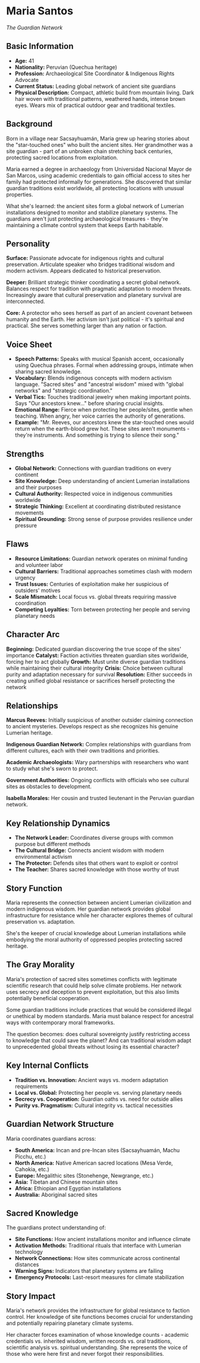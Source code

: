 # Maria Santos
*The Guardian Network*

## Basic Information
- **Age:** 41
- **Nationality:** Peruvian (Quechua heritage)
- **Profession:** Archaeological Site Coordinator & Indigenous Rights Advocate
- **Current Status:** Leading global network of ancient site guardians
- **Physical Description:** Compact, athletic build from mountain living. Dark hair woven with traditional patterns, weathered hands, intense brown eyes. Wears mix of practical outdoor gear and traditional textiles.

## Background
Born in a village near Sacsayhuamán, Maria grew up hearing stories about the "star-touched ones" who built the ancient sites. Her grandmother was a site guardian - part of an unbroken chain stretching back centuries, protecting sacred locations from exploitation.

Maria earned a degree in archaeology from Universidad Nacional Mayor de San Marcos, using academic credentials to gain official access to sites her family had protected informally for generations. She discovered that similar guardian traditions exist worldwide, all protecting locations with unusual properties.

What she's learned: the ancient sites form a global network of Lumerian installations designed to monitor and stabilize planetary systems. The guardians aren't just protecting archaeological treasures - they're maintaining a climate control system that keeps Earth habitable.

## Personality
**Surface:** Passionate advocate for indigenous rights and cultural preservation. Articulate speaker who bridges traditional wisdom and modern activism. Appears dedicated to historical preservation.

**Deeper:** Brilliant strategic thinker coordinating a secret global network. Balances respect for tradition with pragmatic adaptation to modern threats. Increasingly aware that cultural preservation and planetary survival are interconnected.

**Core:** A protector who sees herself as part of an ancient covenant between humanity and the Earth. Her activism isn't just political - it's spiritual and practical. She serves something larger than any nation or faction.

## Voice Sheet
- **Speech Patterns:** Speaks with musical Spanish accent, occasionally using Quechua phrases. Formal when addressing groups, intimate when sharing sacred knowledge.
- **Vocabulary:** Blends indigenous concepts with modern activism language. "Sacred sites" and "ancestral wisdom" mixed with "global networks" and "strategic coordination."
- **Verbal Tics:** Touches traditional jewelry when making important points. Says "Our ancestors knew..." before sharing crucial insights.
- **Emotional Range:** Fierce when protecting her people/sites, gentle when teaching. When angry, her voice carries the authority of generations.
- **Example:** "Mr. Reeves, our ancestors knew the star-touched ones would return when the earth-blood grew hot. These sites aren't monuments - they're instruments. And something is trying to silence their song."

## Strengths
- **Global Network:** Connections with guardian traditions on every continent
- **Site Knowledge:** Deep understanding of ancient Lumerian installations and their purposes
- **Cultural Authority:** Respected voice in indigenous communities worldwide
- **Strategic Thinking:** Excellent at coordinating distributed resistance movements
- **Spiritual Grounding:** Strong sense of purpose provides resilience under pressure

## Flaws
- **Resource Limitations:** Guardian network operates on minimal funding and volunteer labor
- **Cultural Barriers:** Traditional approaches sometimes clash with modern urgency
- **Trust Issues:** Centuries of exploitation make her suspicious of outsiders' motives
- **Scale Mismatch:** Local focus vs. global threats requiring massive coordination
- **Competing Loyalties:** Torn between protecting her people and serving planetary needs

## Character Arc
**Beginning:** Dedicated guardian discovering the true scope of the sites' importance
**Catalyst:** Faction activities threaten guardian sites worldwide, forcing her to act globally
**Growth:** Must unite diverse guardian traditions while maintaining their cultural integrity
**Crisis:** Choice between cultural purity and adaptation necessary for survival
**Resolution:** Either succeeds in creating unified global resistance or sacrifices herself protecting the network

## Relationships

**Marcus Reeves:** Initially suspicious of another outsider claiming connection to ancient mysteries. Develops respect as she recognizes his genuine Lumerian heritage.

**Indigenous Guardian Network:** Complex relationships with guardians from different cultures, each with their own traditions and priorities.

**Academic Archaeologists:** Wary partnerships with researchers who want to study what she's sworn to protect.

**Government Authorities:** Ongoing conflicts with officials who see cultural sites as obstacles to development.

**Isabella Morales:** Her cousin and trusted lieutenant in the Peruvian guardian network.

## Key Relationship Dynamics
- **The Network Leader:** Coordinates diverse groups with common purpose but different methods
- **The Cultural Bridge:** Connects ancient wisdom with modern environmental activism
- **The Protector:** Defends sites that others want to exploit or control
- **The Teacher:** Shares sacred knowledge with those worthy of trust

## Story Function
Maria represents the connection between ancient Lumerian civilization and modern indigenous wisdom. Her guardian network provides global infrastructure for resistance while her character explores themes of cultural preservation vs. adaptation.

She's the keeper of crucial knowledge about Lumerian installations while embodying the moral authority of oppressed peoples protecting sacred heritage.

## The Gray Morality
Maria's protection of sacred sites sometimes conflicts with legitimate scientific research that could help solve climate problems. Her network uses secrecy and deception to prevent exploitation, but this also limits potentially beneficial cooperation.

Some guardian traditions include practices that would be considered illegal or unethical by modern standards. Maria must balance respect for ancestral ways with contemporary moral frameworks.

The question becomes: does cultural sovereignty justify restricting access to knowledge that could save the planet? And can traditional wisdom adapt to unprecedented global threats without losing its essential character?

## Key Internal Conflicts
- **Tradition vs. Innovation:** Ancient ways vs. modern adaptation requirements
- **Local vs. Global:** Protecting her people vs. serving planetary needs
- **Secrecy vs. Cooperation:** Guardian oaths vs. need for outside allies
- **Purity vs. Pragmatism:** Cultural integrity vs. tactical necessities

## Guardian Network Structure
Maria coordinates guardians across:
- **South America:** Incan and pre-Incan sites (Sacsayhuamán, Machu Picchu, etc.)
- **North America:** Native American sacred locations (Mesa Verde, Cahokia, etc.)
- **Europe:** Megalithic sites (Stonehenge, Newgrange, etc.)
- **Asia:** Tibetan and Chinese mountain sites
- **Africa:** Ethiopian and Egyptian installations
- **Australia:** Aboriginal sacred sites

## Sacred Knowledge
The guardians protect understanding of:
- **Site Functions:** How ancient installations monitor and influence climate
- **Activation Methods:** Traditional rituals that interface with Lumerian technology
- **Network Connections:** How sites communicate across continental distances
- **Warning Signs:** Indicators that planetary systems are failing
- **Emergency Protocols:** Last-resort measures for climate stabilization

## Story Impact
Maria's network provides the infrastructure for global resistance to faction control. Her knowledge of site functions becomes crucial for understanding and potentially repairing planetary climate systems.

Her character forces examination of whose knowledge counts - academic credentials vs. inherited wisdom, written records vs. oral traditions, scientific analysis vs. spiritual understanding. She represents the voice of those who were here first and never forgot their responsibilities.